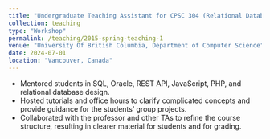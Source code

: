 ```yaml
---
title: "Undergraduate Teaching Assistant for CPSC 304 (Relational Database)"
collection: teaching
type: "Workshop"
permalink: /teaching/2015-spring-teaching-1
venue: "University Of British Columbia, Department of Computer Science"
date: 2024-07-01
location: "Vancouver, Canada"
---
```


- Mentored students in SQL, Oracle, REST API, JavaScript, PHP, and relational database design.
- Hosted tutorials and office hours to clarify complicated concepts and provide guidance for the students’ group projects.
- Collaborated with the professor and other TAs to refine the course structure, resulting in clearer material for students and for grading.
